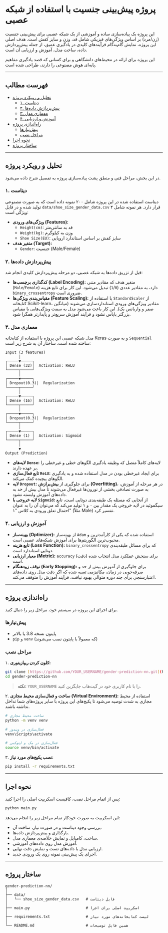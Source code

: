 # پروژه پیش‌بینی جنسیت با استفاده از شبکه عصبی

این پروژه یک پیاده‌سازی ساده و آموزشی از یک شبکه عصبی برای پیش‌بینی جنسیت (زن/مرد) بر اساس ویژگی‌های فیزیکی شامل قد، وزن و سایز کفش است. هدف اصلی این پروژه، نمایش گام‌به‌گام فرآیندهای کلیدی در یادگیری عمیق، از جمله پیش‌پردازش داده، ساخت مدل، آموزش و ارزیابی آن است.

این پروژه برای ارائه در محیط‌های دانشگاهی و برای کسانی که قصد یادگیری مفاهیم پایه‌ای هوش مصنوعی را دارند، طراحی شده است.

---

## فهرست مطالب

- [تحلیل و رویکرد پروژه](#-تحلیل-و-رویکرد-پروژه)
  - [۱. دیتاست](#۱-دیتاست)
  - [۲. پیش‌پردازش داده‌ها](#۲-پیشپردازش-دادهها)
  - [۳. معماری مدل](#۳-معماری-مدل)
  - [۴. آموزش و ارزیابی](#۴-آموزش-و-ارزیابی)
- [راه‌اندازی پروژه](#-راهاندازی-پروژه)
  - [پیش‌نیازها](#پیشنیازها)
  - [مراحل نصب](#مراحل-نصب)
- [نحوه اجرا](#-نحوه-اجرا)
- [ساختار پروژه](#-ساختار-پروژه)

---

## تحلیل و رویکرد پروژه

در این بخش، مراحل فنی و منطق پشت پیاده‌سازی پروژه به تفصیل شرح داده می‌شود.

### ۱. دیتاست

دیتاست استفاده شده در این پروژه شامل ۲۰۰ نمونه داده است که به صورت مصنوعی تولید شده و در فایل `data/shoe_size_gender_data.csv` قرار دارد. هر نمونه شامل ۴ ویژگی است:

- **ویژگی‌های ورودی (Features):**
  - `Height(cm)`: قد به سانتی‌متر
  - `Weight(kg)`: وزن به کیلوگرم
  - `Shoe Size(EU)`: سایز کفش بر اساس استاندارد اروپایی
- **متغیر هدف (Target):**
  - `Gender`: جنسیت (Male/Female)

### ۲. پیش‌پردازش داده‌ها

قبل از تزریق داده‌ها به شبکه عصبی، دو مرحله پیش‌پردازش کلیدی انجام شد:

- **کدگذاری برچسب‌ها (Label Encoding):** متغیر هدف که مقادیر متنی (`Male`/`Female`) دارد، به مقادیر عددی (`1`/`0`) تبدیل می‌شود. این کار برای تابع هزینه `binary_crossentropy` ضروری است.
- **مقیاس‌بندی ویژگی‌ها (Feature Scaling):** با استفاده از `StandardScaler` از کتابخانه Scikit-learn، مقادیر ویژگی‌های ورودی استانداردسازی می‌شوند (میانگین صفر و واریانس یک). این کار باعث می‌شود مدل به سمت ویژگی‌هایی با مقیاس بزرگتر بایاس نشود و فرآیند آموزش سریع‌تر و پایدارتر همگرا شود.

### ۳. معماری مدل

مدل شبکه عصبی این پروژه با استفاده از کتابخانه Keras و به صورت `Sequential` ساخته شده است. ساختار آن به شرح زیر است:

```
Input (3 features)
      │
┌─────▼─────┐
│ Dense (32)│  Activation: ReLU
└─────┬─────┘
      │
┌─────▼─────┐
│ Dropout(0.3)│  Regularization
└─────┬─────┘
      │
┌─────▼─────┐
│ Dense (16)│  Activation: ReLU
└─────┬─────┘
      │
┌─────▼─────┐
│ Dropout(0.3)│  Regularization
└─────┬─────┘
      │
┌─────▼─────┐
│ Dense (1) │  Activation: Sigmoid
└─────┬─────┘
      │
      ▼
Output (Prediction)
```

- **لایه‌های `Dense`:** لایه‌های کاملاً متصل که وظیفه یادگیری الگوهای خطی و غیرخطی را بر عهده دارند.
- **تابع فعال‌سازی `ReLU`:** برای ایجاد غیرخطی بودن در مدل استفاده شده و به یادگیری الگوهای پیچیده کمک می‌کند.
- **لایه `Dropout`:** برای جلوگیری از **بیش‌برازش (Overfitting)**، در هر مرحله از آموزش، به صورت تصادفی بخشی از نورون‌ها غیرفعال می‌شوند تا مدل بیش از حد به داده‌های آموزش وابسته نشود.
- **لایه خروجی با `Sigmoid`:** از آنجایی که مسئله یک طبقه‌بندی دوتایی است، تابع سیگموئید در لایه خروجی یک مقدار بین ۰ و ۱ تولید می‌کند که می‌توان آن را به عنوان احتمال تعلق ورودی به کلاس "۱" (مثلاً Male) تفسیر کرد.

### ۴. آموزش و ارزیابی

- **بهینه‌ساز (Optimizer):** از بهینه‌ساز `Adam` استفاده شده که یکی از کارآمدترین و محبوب‌ترین الگوریتم‌ها برای آموزش شبکه‌های عصبی است.
- **تابع هزینه (Loss Function):** `binary_crossentropy` که برای مسائل طبقه‌بندی دوتایی استاندارد است.
- **معیار ارزیابی (Metric):** `accuracy` (دقت) برای سنجش عملکرد مدل انتخاب شده است.
- **توقف زودهنگام (Early Stopping):** برای جلوگیری از آموزش بیش از حد و صرفه‌جویی در زمان، مکانیزمی تعبیه شده که اگر دقت مدل روی داده‌های اعتبارسنجی برای چند دوره متوالی بهبود نیافت، فرآیند آموزش را متوقف می‌کند.

---

## راه‌اندازی پروژه

برای اجرای این پروژه در سیستم خود، مراحل زیر را دنبال کنید.

### پیش‌نیازها

- پایتون نسخه 3.8 یا بالاتر
- `pip` و `venv` (که معمولاً با پایتون نصب می‌شوند)

### مراحل نصب

۱. **کلون کردن ریپازیتوری:**
   ```sh
   git clone [https://github.com/YOUR_USERNAME/gender-prediction-nn.git](https://github.com/YOUR_USERNAME/gender-prediction-nn.git)
   cd gender-prediction-nn
   ```
   > **نکته:** `YOUR_USERNAME` را با نام کاربری خود در گیت‌هاب جایگزین کنید.

۲. **ساخت و فعال‌سازی محیط مجازی (Virtual Environment):**
   استفاده از محیط مجازی به شدت توصیه می‌شود تا پکیج‌های این پروژه با سایر پروژه‌های شما تداخل نداشته باشند.
   ```sh
   # ساخت محیط مجازی
   python -m venv venv

   # فعال‌سازی در ویندوز
   venv\Scripts\activate

   # فعال‌سازی در مک و لینوکس
   source venv/bin/activate
   ```

۳. **نصب پکیج‌های مورد نیاز:**
   ```sh
   pip install -r requirements.txt
   ```

---

## نحوه اجرا

پس از اتمام مراحل نصب، کافیست اسکریپت اصلی را اجرا کنید:

```sh
python main.py
```

این اسکریپت به صورت خودکار تمام مراحل زیر را انجام می‌دهد:
- بررسی وجود دیتاست و در صورت نیاز، ساخت آن.
- بارگذاری و پیش‌پردازش داده‌ها.
- ساخت، کامپایل و نمایش خلاصه‌ی معماری مدل.
- آموزش مدل روی داده‌های آموزشی.
- ارزیابی مدل با داده‌های تست و نمایش دقت نهایی.
- اجرای یک پیش‌بینی نمونه روی یک ورودی جدید.

---

## ساختار پروژه

```
gender-prediction-nn/
│
├── data/
│   └── shoe_size_gender_data.csv   # فایل دیتاست
│
├── main.py                         # اسکریپت اصلی برای اجرا
│
├── requirements.txt                # لیست کتابخانه‌های مورد نیاز
│
└── README.md                       # همین فایل توضیحات
```
